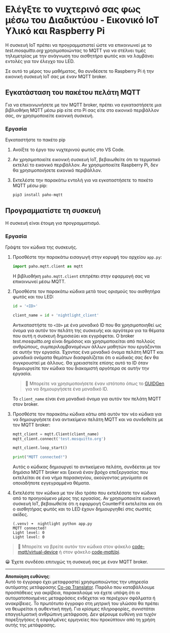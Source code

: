 <!--
CO_OP_TRANSLATOR_METADATA:
{
  "original_hash": "90fb93446e03c38f3c0e4009c2471906",
  "translation_date": "2025-08-27T21:15:43+00:00",
  "source_file": "1-getting-started/lessons/4-connect-internet/single-board-computer-mqtt.md",
  "language_code": "el"
}
-->
# Ελέγξτε το νυχτερινό σας φως μέσω του Διαδικτύου - Εικονικό IoT Υλικό και Raspberry Pi

Η συσκευή IoT πρέπει να προγραμματιστεί ώστε να επικοινωνεί με το *test.mosquitto.org* χρησιμοποιώντας το MQTT για να στέλνει τιμές τηλεμετρίας με την ανάγνωση του αισθητήρα φωτός και να λαμβάνει εντολές για τον έλεγχο του LED.

Σε αυτό το μέρος του μαθήματος, θα συνδέσετε το Raspberry Pi ή την εικονική συσκευή IoT σας με έναν MQTT broker.

## Εγκατάσταση του πακέτου πελάτη MQTT

Για να επικοινωνήσετε με τον MQTT broker, πρέπει να εγκαταστήσετε μια βιβλιοθήκη MQTT μέσω pip είτε στο Pi σας είτε στο εικονικό περιβάλλον σας, αν χρησιμοποιείτε εικονική συσκευή.

### Εργασία

Εγκαταστήστε το πακέτο pip

1. Ανοίξτε το έργο του νυχτερινού φωτός στο VS Code.

1. Αν χρησιμοποιείτε εικονική συσκευή IoT, βεβαιωθείτε ότι το τερματικό εκτελεί το εικονικό περιβάλλον. Αν χρησιμοποιείτε Raspberry Pi, δεν θα χρησιμοποιήσετε εικονικό περιβάλλον.

1. Εκτελέστε την παρακάτω εντολή για να εγκαταστήσετε το πακέτο MQTT μέσω pip:

    ```sh
    pip3 install paho-mqtt
    ```

## Προγραμματίστε τη συσκευή

Η συσκευή είναι έτοιμη για προγραμματισμό.

### Εργασία

Γράψτε τον κώδικα της συσκευής.

1. Προσθέστε την παρακάτω εισαγωγή στην κορυφή του αρχείου `app.py`:

    ```python
    import paho.mqtt.client as mqtt
    ```

    Η βιβλιοθήκη `paho.mqtt.client` επιτρέπει στην εφαρμογή σας να επικοινωνεί μέσω MQTT.

1. Προσθέστε τον παρακάτω κώδικα μετά τους ορισμούς του αισθητήρα φωτός και του LED:

    ```python
    id = '<ID>'

    client_name = id + 'nightlight_client'
    ```

    Αντικαταστήστε το `<ID>` με ένα μοναδικό ID που θα χρησιμοποιηθεί ως όνομα για αυτόν τον πελάτη της συσκευής και αργότερα για τα θέματα που αυτή η συσκευή δημοσιεύει και εγγράφεται. Ο broker *test.mosquitto.org* είναι δημόσιος και χρησιμοποιείται από πολλούς ανθρώπους, συμπεριλαμβανομένων άλλων μαθητών που εργάζονται σε αυτήν την εργασία. Έχοντας ένα μοναδικό όνομα πελάτη MQTT και μοναδικά ονόματα θεμάτων διασφαλίζεται ότι ο κώδικάς σας δεν θα συγκρουστεί με άλλους. Θα χρειαστείτε επίσης αυτό το ID όταν δημιουργείτε τον κώδικα του διακομιστή αργότερα σε αυτήν την εργασία.

    > 💁 Μπορείτε να χρησιμοποιήσετε έναν ιστότοπο όπως το [GUIDGen](https://www.guidgen.com) για να δημιουργήσετε ένα μοναδικό ID.

    Το `client_name` είναι ένα μοναδικό όνομα για αυτόν τον πελάτη MQTT στον broker.

1. Προσθέστε τον παρακάτω κώδικα κάτω από αυτόν τον νέο κώδικα για να δημιουργήσετε ένα αντικείμενο πελάτη MQTT και να συνδεθείτε με τον MQTT broker:

    ```python
    mqtt_client = mqtt.Client(client_name)
    mqtt_client.connect('test.mosquitto.org')
    
    mqtt_client.loop_start()

    print("MQTT connected!")
    ```

    Αυτός ο κώδικας δημιουργεί το αντικείμενο πελάτη, συνδέεται με τον δημόσιο MQTT broker και ξεκινά έναν βρόχο επεξεργασίας που εκτελείται σε ένα νήμα παρασκηνίου, ακούγοντας μηνύματα σε οποιαδήποτε εγγεγραμμένα θέματα.

1. Εκτελέστε τον κώδικα με τον ίδιο τρόπο που εκτελέσατε τον κώδικα από το προηγούμενο μέρος της εργασίας. Αν χρησιμοποιείτε εικονική συσκευή IoT, βεβαιωθείτε ότι η εφαρμογή CounterFit εκτελείται και ότι ο αισθητήρας φωτός και το LED έχουν δημιουργηθεί στις σωστές ακίδες.

    ```output
    (.venv) ➜  nightlight python app.py 
    MQTT connected!
    Light level: 0
    Light level: 0
    ```

> 💁 Μπορείτε να βρείτε αυτόν τον κώδικα στον φάκελο [code-mqtt/virtual-device](../../../../../1-getting-started/lessons/4-connect-internet/code-mqtt/virtual-device) ή στον φάκελο [code-mqtt/pi](../../../../../1-getting-started/lessons/4-connect-internet/code-mqtt/pi).

😀 Έχετε συνδέσει επιτυχώς τη συσκευή σας με έναν MQTT broker.

---

**Αποποίηση ευθύνης**:  
Αυτό το έγγραφο έχει μεταφραστεί χρησιμοποιώντας την υπηρεσία αυτόματης μετάφρασης [Co-op Translator](https://github.com/Azure/co-op-translator). Παρόλο που καταβάλλουμε προσπάθειες για ακρίβεια, παρακαλούμε να έχετε υπόψη ότι οι αυτοματοποιημένες μεταφράσεις ενδέχεται να περιέχουν σφάλματα ή ανακρίβειες. Το πρωτότυπο έγγραφο στη μητρική του γλώσσα θα πρέπει να θεωρείται η αυθεντική πηγή. Για κρίσιμες πληροφορίες, συνιστάται επαγγελματική ανθρώπινη μετάφραση. Δεν φέρουμε ευθύνη για τυχόν παρεξηγήσεις ή εσφαλμένες ερμηνείες που προκύπτουν από τη χρήση αυτής της μετάφρασης.